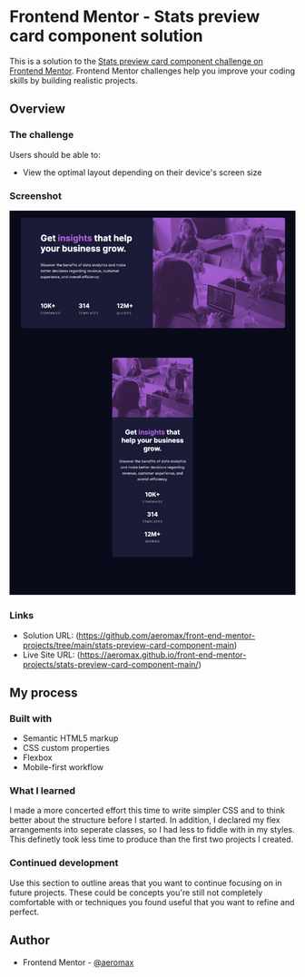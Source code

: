 # Frontend Mentor - Stats preview card component solution

This is a solution to the [Stats preview card component challenge on Frontend Mentor](https://www.frontendmentor.io/challenges/stats-preview-card-component-8JqbgoU62). Frontend Mentor challenges help you improve your coding skills by building realistic projects. 


## Overview

### The challenge

Users should be able to:

- View the optimal layout depending on their device's screen size

### Screenshot

![](./screenshot.jpg)

### Links

- Solution URL: (https://github.com/aeromax/front-end-mentor-projects/tree/main/stats-preview-card-component-main)
- Live Site URL: (https://aeromax.github.io/front-end-mentor-projects/stats-preview-card-component-main/)

## My process

### Built with

- Semantic HTML5 markup
- CSS custom properties
- Flexbox
- Mobile-first workflow

### What I learned

I made a more concerted effort this time to write simpler CSS and to think better about the structure before I started. In addition, I declared my flex arrangements into seperate classes, so I had less to fiddle with in my styles. This definetly took less time to produce than the first two projects I created.

### Continued development

Use this section to outline areas that you want to continue focusing on in future projects. These could be concepts you're still not completely comfortable with or techniques you found useful that you want to refine and perfect.

## Author

- Frontend Mentor - [@aeromax](https://www.frontendmentor.io/profile/aeromax)
